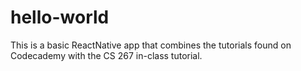 # hello-world
This is a basic ReactNative app that combines the tutorials found on Codecademy with the CS 267 in-class tutorial.
